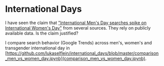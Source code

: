 # International Days
I have seen the claim that ["International Men's Day searches spike on International Women's Day"](https://mashable.com/2018/03/08/mens-day-searches-spike-on-womens-day/?europe=true#ZEhletJ7Haqd) from several sources. They rely on publicly available data. Is the claim justified?

I compare search behavior (Google Trends) across men's, women's and transgender international day in [https://github.com/lukaselflein/international_days/blob/master/comparison_men_vs_women_day.ipynb](comparison_men_vs_women_day.ipynb).
